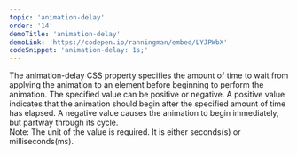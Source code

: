 ```yaml
---
topic: 'animation-delay'
order: '14'
demoTitle: 'animation-delay'
demoLink: 'https://codepen.io/ranningman/embed/LYJPWbX'
codeSnippet: 'animation-delay: 1s;'
---
```


The animation-delay CSS property specifies the amount of time to wait from applying the animation to an element before beginning to perform the animation. The specified value can be positive or negative. A positive value indicates that the animation should begin after the specified amount of time has elapsed. A negative value causes the animation to begin immediately, but partway through its cycle.  
Note: The unit of the value is required. It is either seconds(s) or milliseconds(ms).
